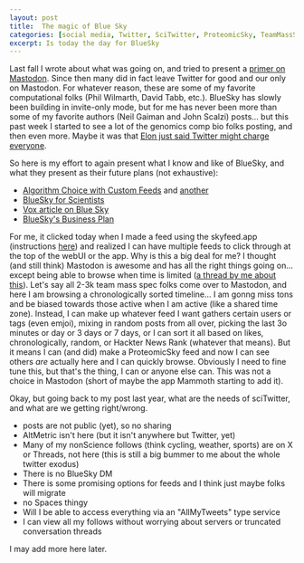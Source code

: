 ```yaml
---
layout: post
title:  The magic of Blue Sky
categories: [social media, Twitter, SciTwitter, ProteomicSky, TeamMassSpec]
excerpt: Is today the day for BlueSky
---
```


Last fall I wrote about what was going on, and tried to present a [primer on Mastodon](https://neely.github.io/MarchToMastodon/). Since then many did in fact leave Twitter for good and our only on Mastodon. For whatever reason, these are some of my favorite computational folks (Phil Wilmarth, David Tabb, etc.). BlueSky has slowly been building in invite-only mode, but for me has never been more than some of my favorite authors (Neil Gaiman and John Scalzi) posts... but this past week I started to see a lot of the genomics comp bio folks posting, and then even more. Maybe it was that [Elon just said Twitter might charge everyone](https://techcrunch.com/2023/09/18/elon-musk-says-x-will-charge-users-a-small-monthly-payment-to-use-its-service/).

So here is my effort to again present what I know and like of BlueSky, and what they present as their future plans (not exhaustive):
- [Algorithm Choice with Custom Feeds](https://blueskyweb.xyz/blog/7-27-2023-custom-feeds) and [another](https://www.engadget.com/bluesky-now-lets-you-choose-your-own-algorithm-183824105.html)
- [BlueSky for Scientists](https://docs.google.com/document/d/1aPddaH-d7N53jZm1S3vUrfjVVy5nykPQz6qd7QpPCQE/edit#heading=h.58mkl21vxs3mhttps://docs.google.com/document/d/1aPddaH-d7N53jZm1S3vUrfjVVy5nykPQz6qd7QpPCQE/edit#heading=h.58mkl21vxs3m)
- [Vox article on Blue Sky](https://www.vox.com/technology/2023/4/29/23702979/bluesky-twitter-elon-musk-jack-dorsey-chrissy-teigen-aoc-dril-decentralized)
- [BlueSky's Business Plan](https://blueskyweb.xyz/blog/7-05-2023-business-plan)


For me, it clicked today when I made a feed using the skyfeed.app (instructions [here](https://bsky.app/profile/markrubin.bsky.social/post/3k7bn2bbkmr2s)) and realized I can have multiple feeds to click through at the top of the webUI or the app. Why is this a big deal for me? I thought (and still think) Mastodon is awesome and has all the right things going on... except being able to browse when time is limited ([a thread by me about this](https://x.com/neely615/status/1683599480229068801?s=20)). Let's say all 2-3k team mass spec folks come over to Mastodon, and here I am browsing a chronologically sorted timeline... I am gonng miss tons and be biased towards those active when I am active (like a shared time zone). Instead, I can make up whatever feed I want gathers certain users or tags (even emjoi), mixing in random posts from all over, picking the last 3o minutes or day or 3 days or 7 days, or I can sort it all based on likes, chronologically, random, or Hackter News Rank (whatever that means). But it means I can (and did) make a ProteomicSky feed and now I can see others *are* actually here and I can quickly browse. Obviously I need to fine tune this, but that's the thing, I can or anyone else can. This was not a choice in Mastodon (short of maybe the app Mammoth starting to add it).

Okay, but going back to my post last year, what are the needs of sciTwitter, and what are we getting right/wrong.
- posts are not public (yet), so no sharing
- AltMetric isn't here (but it isn't anywhere but Twitter, yet)
- Many of my nonScience follows (think cycling, weather, sports) are on X or Threads, not here (this is still a big bummer to me about the whole twitter exodus)
- There is no BlueSky DM
- There is some promising options for feeds and I think just maybe folks will migrate
- no Spaces thingy
- Will I be able to access everything via an "AllMyTweets" type service
- I can view all my follows without worrying about servers or truncated conversation threads


I may add more here later.


&nbsp;  
&nbsp;  
&nbsp;  
